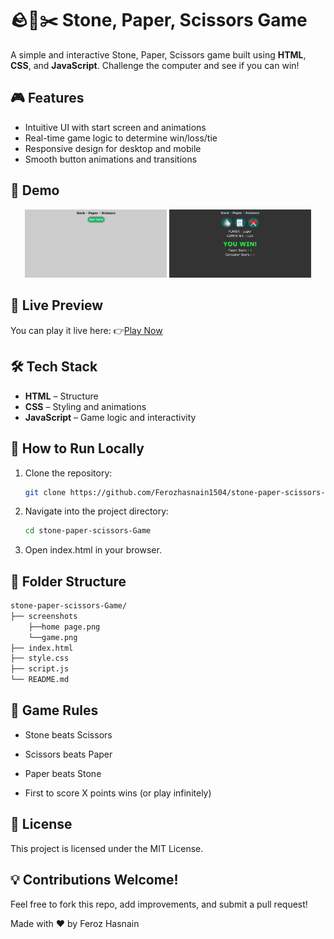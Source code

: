 # 🪨📄✂️ Stone, Paper, Scissors Game

A simple and interactive Stone, Paper, Scissors game built using **HTML**, **CSS**, and **JavaScript**. Challenge the computer and see if you can win!

## 🎮 Features

- Intuitive UI with start screen and animations
- Real-time game logic to determine win/loss/tie
- Responsive design for desktop and mobile
- Smooth button animations and transitions

## 📸 Demo
<!--
![Start Screen](screenshots/home%20page.png)
![Gameplay Screen](screenshots/game.png)
-->
<p align="center">
  <img src="screenshots/home%20page.png" width="45%" />
  <img src="screenshots/game.png" width="45%" />
</p>

## 🚀 Live Preview

You can play it live here:
👉[Play Now](https://ferozhasnain1504.github.io/stone-paper-scissors-Game/)
<!-- Replace # with your GitHub Pages or Netlify/Vercel deployed link -->

## 🛠️ Tech Stack

- **HTML** – Structure
- **CSS** – Styling and animations
- **JavaScript** – Game logic and interactivity

## 🔧 How to Run Locally

1. Clone the repository:
   ```bash
   git clone https://github.com/Ferozhasnain1504/stone-paper-scissors-Game.git
2. Navigate into the project directory:
   ```bash
   cd stone-paper-scissors-Game
3. Open index.html in your browser.

## 📁 Folder Structure
```bash
stone-paper-scissors-Game/
├── screenshots
    ├──home page.png
    └──game.png
├── index.html
├── style.css
├── script.js
└── README.md
```
## 📌 Game Rules
- Stone beats Scissors

- Scissors beats Paper

- Paper beats Stone

- First to score X points wins (or play infinitely)


## 📄 License
This project is licensed under the MIT License.

## 💡 Contributions Welcome!
Feel free to fork this repo, add improvements, and submit a pull request!

Made with ❤️ by Feroz Hasnain
